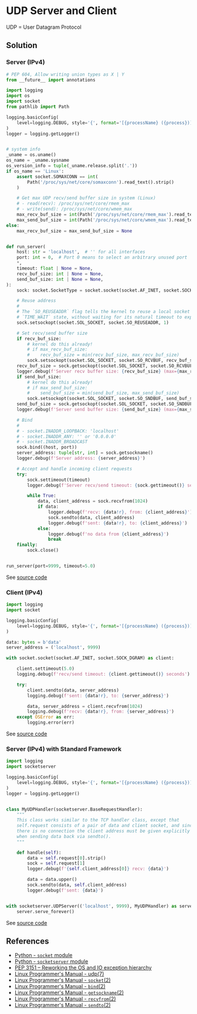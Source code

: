 # UDP Server and Client

UDP = User Datagram Protocol

## Solution

### Server (IPv4)

```python
# PEP 604, Allow writing union types as X | Y
from __future__ import annotations

import logging
import os
import socket
from pathlib import Path

logging.basicConfig(
    level=logging.DEBUG, style='{', format='[{processName} ({process})] {message}'
)
logger = logging.getLogger()


# system info
_uname = os.uname()
os_name = _uname.sysname
os_version_info = tuple(_uname.release.split('.'))
if os_name == 'Linux':
    assert socket.SOMAXCONN == int(
        Path('/proc/sys/net/core/somaxconn').read_text().strip()
    )

    # Get max UDP recv/send buffer size in system (Linux)
    # - read(recv): /proc/sys/net/core/rmem_max
    # - write(send): /proc/sys/net/core/wmem_max
    max_recv_buf_size = int(Path('/proc/sys/net/core/rmem_max').read_text().strip())
    max_send_buf_size = int(Path('/proc/sys/net/core/wmem_max').read_text().strip())
else:
    max_recv_buf_size = max_send_buf_size = None


def run_server(
    host: str = 'localhost',  # '' for all interfaces
    port: int = 0,  # Port 0 means to select an arbitrary unused port
    *,
    timeout: float | None = None,
    recv_buf_size: int | None = None,
    send_buf_size: int | None = None,
):
    sock: socket.SocketType = socket.socket(socket.AF_INET, socket.SOCK_DGRAM)

    # Reuse address
    #
    # The `SO_REUSEADDR` flag tells the kernel to reuse a local socket in
    # `TIME_WAIT` state, without waiting for its natural timeout to expire
    sock.setsockopt(socket.SOL_SOCKET, socket.SO_REUSEADDR, 1)

    # Set recv/send buffer size
    if recv_buf_size:
        # kernel do this already!
        # if max_recv_buf_size:
        #    recv_buf_size = min(recv_buf_size, max_recv_buf_size)
        sock.setsockopt(socket.SOL_SOCKET, socket.SO_RCVBUF, recv_buf_size)
    recv_buf_size = sock.getsockopt(socket.SOL_SOCKET, socket.SO_RCVBUF)
    logger.debug(f'Server recv buffer size: {recv_buf_size} (max={max_recv_buf_size})')
    if send_buf_size:
        # kernel do this already!
        # if max_send_buf_size:
        #    send_buf_size = min(send_buf_size, max_send_buf_size)
        sock.setsockopt(socket.SOL_SOCKET, socket.SO_SNDBUF, send_buf_size)
    send_buf_size = sock.getsockopt(socket.SOL_SOCKET, socket.SO_SNDBUF)
    logger.debug(f'Server send buffer size: {send_buf_size} (max={max_send_buf_size})')

    # Bind
    #
    # - socket.INADDR_LOOPBACK: 'localhost'
    # - socket.INADDR_ANY: '' or '0.0.0.0'
    # - socket.INADDR_BROADCAST
    sock.bind((host, port))
    server_address: tuple[str, int] = sock.getsockname()
    logger.debug(f'Server address: {server_address}')

    # Accept and handle incoming client requests
    try:
        sock.settimeout(timeout)
        logger.debug(f'Server recv/send timeout: {sock.gettimeout()} seconds')

        while True:
            data, client_address = sock.recvfrom(1024)
            if data:
                logger.debug(f'recv: {data!r}, from: {client_address}')
                sock.sendto(data, client_address)
                logger.debug(f'sent: {data!r}, to: {client_address}')
            else:
                logger.debug(f'no data from {client_address}')
                break
    finally:
        sock.close()


run_server(port=9999, timeout=5.0)
```

See [source code](https://github.com/leven-cn/python-cookbook/blob/main/examples/core/udp_server_ipv4.py)

### Client (IPv4)

```python
import logging
import socket

logging.basicConfig(
    level=logging.DEBUG, style='{', format='[{processName} ({process})] {message}'
)

data: bytes = b'data'
server_address = ('localhost', 9999)

with socket.socket(socket.AF_INET, socket.SOCK_DGRAM) as client:

    client.settimeout(5.0)
    logging.debug(f'recv/send timeout: {client.gettimeout()} seconds')

    try:
        client.sendto(data, server_address)
        logging.debug(f'sent: {data!r}, to: {server_address}')

        data, server_address = client.recvfrom(1024)
        logging.debug(f'recv: {data!r}, from: {server_address}')
    except OSError as err:
        logging.error(err)
```

See [source code](https://github.com/leven-cn/python-cookbook/blob/main/examples/core/udp_client_ipv4.py)

### Server (IPv4) with Standard Framework

```python
import logging
import socketserver

logging.basicConfig(
    level=logging.DEBUG, style='{', format='[{processName} ({process})] {message}'
)
logger = logging.getLogger()


class MyUDPHandler(socketserver.BaseRequestHandler):
    """
    This class works similar to the TCP handler class, except that
    self.request consists of a pair of data and client socket, and since
    there is no connection the client address must be given explicitly
    when sending data back via sendto().
    """

    def handle(self):
        data = self.request[0].strip()
        sock = self.request[1]
        logger.debug(f'{self.client_address[0]} recv: {data}')

        data = data.upper()
        sock.sendto(data, self.client_address)
        logger.debug(f'sent: {data}')


with socketserver.UDPServer(('localhost', 9999), MyUDPHandler) as server:
    server.serve_forever()
```

See [source code](https://github.com/leven-cn/python-cookbook/blob/main/examples/core/udp_server_ipv4_std.py)

## References

- [Python - `socket` module](https://docs.python.org/3/library/socket.html)
- [Python - `socketserver` module](https://docs.python.org/3/library/socketserver.html)
- [PEP 3151 – Reworking the OS and IO exception hierarchy](https://peps.python.org/pep-3151/)
- [Linux Programmer's Manual - udp(7)](https://manpages.debian.org/bullseye/manpages/udp.7.en.html)
- [Linux Programmer's Manual - `socket`(2)](https://manpages.debian.org/bullseye/manpages-dev/socket.2.en.html)
- [Linux Programmer's Manual - `bind`(2)](https://manpages.debian.org/bullseye/manpages-dev/bind.2.en.html)
- [Linux Programmer's Manual - `getsockname`(2)](https://manpages.debian.org/bullseye/manpages-dev/getsockname.2.en.html)
- [Linux Programmer's Manual - `recvfrom`(2)](https://manpages.debian.org/bullseye/manpages-dev/recv.2.en.html)
- [Linux Programmer's Manual - `sendto`(2)](https://manpages.debian.org/bullseye/manpages-dev/send.2.en.html)
